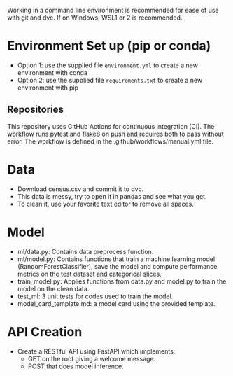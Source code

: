 Working in a command line environment is recommended for ease of use with git and dvc. If on Windows, WSL1 or 2 is recommended.

# Environment Set up (pip or conda)
* Option 1: use the supplied file `environment.yml` to create a new environment with conda
* Option 2: use the supplied file `requirements.txt` to create a new environment with pip
    
## Repositories
This repository uses GitHub Actions for continuous integration (CI). The workflow runs pytest and flake8 on push and requires both to pass without error.
The workflow is defined in the .github/workflows/manual.yml file.

# Data
* Download census.csv and commit it to dvc.
* This data is messy, try to open it in pandas and see what you get.
* To clean it, use your favorite text editor to remove all spaces.

# Model
* ml/data.py: Contains data preprocess function.
* ml/model.py: Contains functions that train a machine learning model (RandomForestClassifier), save the model and compute performance metrics on the test dataset and categorical slices.
* train_model.py: Applies functions from data.py and model.py to train the model on the clean data.
* test_ml: 3 unit tests for codes used to train the model.
* model_card_template.md: a model card using the provided template.

# API Creation
*  Create a RESTful API using FastAPI which implements:
    * GET on the root giving a welcome message.
    * POST that does model inference.
